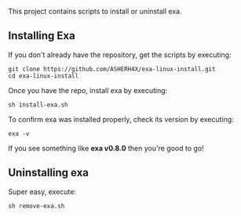 This project contains scripts to install or uninstall exa.

## Installing Exa
If you don't already have the repository, get the scripts by executing:

    git clone https://github.com/ASHERH4X/exa-linux-install.git
    cd exa-linux-install

Once you have the repo, install exa by executing:

    sh install-exa.sh

To confirm exa was installed properly, check its version by executing:

    exa -v

If you see something like **exa v0.8.0** then you're good to go!

## Uninstalling exa
Super easy, execute:

    sh remove-exa.sh

